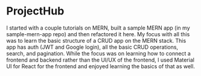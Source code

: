 # ProjectHub

I started with a couple tutorials on MERN, built a sample MERN app (in my sample-mern-app repo) and then refactored it here. My focus with all this was to learn the basic structure of a CRUD app on the MERN stack. This app has auth (JWT and Google login), all the basic CRUD operations, search, and pagination. While the focus was on learning how to connect a frontend and backend rather than the UI/UX of the frontend, I used Material UI for React for the frontend and enjoyed learning the basics of that as well.